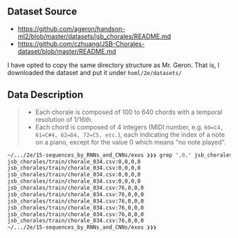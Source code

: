 ## Dataset Source
- <https://github.com/ageron/handson-ml2/blob/master/datasets/jsb_chorales/README.md>
- <https://github.com/czhuang/JSB-Chorales-dataset/blob/master/README.md>

I have opted to copy the same directory structure as Mr. Geron. That is, I downloaded the
dataset and put it under `homl/2e/datasets/`


## Data Description
> - Each chorale is composed of 100 to 640 chords with a temporal resolution of 1/16th.
> - Each chord is composed of 4 integers (MIDI number, e.g. `60=C4, 61=C#4, 62=D4, 72=C5, etc.`), each indicating the index of a note on a piano, except for the value 0 which means "no note played".

```bash
~/.../2e/15-sequences_by_RNNs_and_CNNs/exos ❯❯❯ grep ",0," jsb_chorales/train/*.csv | head -10
jsb_chorales/train/chorale_034.csv:0,0,0,0
jsb_chorales/train/chorale_034.csv:0,0,0,0
jsb_chorales/train/chorale_034.csv:0,0,0,0
jsb_chorales/train/chorale_034.csv:0,0,0,0
jsb_chorales/train/chorale_034.csv:76,0,0,0
jsb_chorales/train/chorale_034.csv:76,0,0,0
jsb_chorales/train/chorale_034.csv:76,0,0,0
jsb_chorales/train/chorale_034.csv:76,0,0,0
jsb_chorales/train/chorale_034.csv:76,0,0,0
jsb_chorales/train/chorale_034.csv:76,0,0,0
~/.../2e/15-sequences_by_RNNs_and_CNNs/exos ❯❯❯
```

